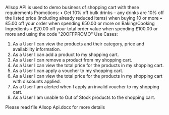 Allsop API is used to demo business of shopping cart with these requirements
Promotions:
 • Get 10% off bulk drinks – any drinks are 10% off the listed price (including already reduced 
items) when buying 10 or more
• £5.00 off your order when spending £50.00 or more on Baking/Cooking Ingredients
• £20.00 off your total order value when spending £100.00 or more and using the code 
"20OFFPROMO"
Use Cases:
1. As a User I can view the products and their category, price and availability information.
2. As a User I can add a product to my shopping cart.
3. As a User I can remove a product from my shopping cart.
4. As a User I can view the total price for the products in my shopping cart.
5. As a User I can apply a voucher to my shopping cart.
6. As a User I can view the total price for the products in my shopping cart with discounts 
applied.
7. As a User I am alerted when I apply an invalid voucher to my shopping cart.
8. As a User I am unable to Out of Stock products to the shopping cart.

Please read file Allsop Api.docx for more details
